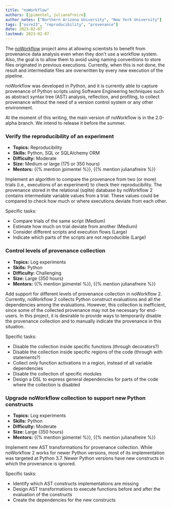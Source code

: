 ```yaml
---
title: "noWorkflow"
authors: [jpimentel, julianafreire]
author_notes: ["Northern Arizona University", "New York University"]
tags: ["osre23", "reproducibility", "provenance"]
date: 2023-02-07
lastmod: 2023-02-07
---
```


The [noWorkflow](https://github.com/gems-uff/noworkflow) project aims at allowing scientists to benefit from provenance data analysis even when they don't use a workflow system. Also, the goal is to allow them to avoid using naming conventions to store files originated in previous executions. Currently, when this is not done, the result and intermediate files are overwritten by every new execution of the pipeline.

noWorkflow was developed in Python, and it is currently able to capture provenance of Python scripts using Software Engineering techniques such as abstract syntax tree (AST) analysis, reflection, and profiling, to collect provenance without the need of a version control system or any other environment.

At the moment of this writing, the main version of noWorkflow is in the 2.0-alpha branch. We intend to release it before the summer.

### Verify the reproducibility of an experiment

- **Topics:** Reproducibility
- **Skills:** Python, SQL or SQLAlchemy ORM
- **Difficulty:** Moderate
- **Size:** Medium or large (175 or 350 hours)
- **Mentors:** {{% mention jpimentel %}}, {{% mention julianafreire %}}

Implement an algorithm to compare the provenance from two (or more) trials (i.e., executions of an experiment) to check their reproducibility. The provenance stored in the relational (sqlite) database by noWorkflow 2 contains intermediate variable values from a trial. These values could be compared to check how much or where executions deviate from each other.

Specific tasks:
- Compare trials of the same script (Medium)
- Estimate how much on trial deviate from another (Medium)
- Consider different scripts and execution flows (Large)
- Indicate which parts of the scripts are not reproducible (Large)
  
### Control levels of provenance collection

- **Topics:** Log experiments
- **Skills:** Python
- **Difficulty:** Challenging
- **Size:** Large (350 hours)
- **Mentors:** {{% mention jpimentel %}}, {{% mention julianafreire %}}

Add support for different levels of provenance collection in noWorkflow 2. Currently, noWorkflow 2 collects Python construct evaluations and all the dependencies among the evaluations. However, this collection is inefficient, since some of the collected provenance may not be necessary for end-users. In this project, it is desirable to provide ways to temporarily disable the provenance collection  and to manually indicate the provenance in this situation.

Specific tasks:
- Disable the collection inside specific functions (through decorators?)
- Disable the collection inside specific regions of the code (through with statements?)
- Collect only function activations in a region, instead of all variable dependencies
- Disable the collection of specific modules
- Design a DSL to express general dependencies for parts of the code where the collection is disabled

### Upgrade noWorkflow collection to support new Python constructs

- **Topics:** Log experiments
- **Skills:** Python
- **Difficulty:** Moderate
- **Size:** Large (350 hours)
- **Mentors:** {{% mention jpimentel %}}, {{% mention julianafreire %}}

Implement new AST transformations for provenance collection. While noWorkflow 2 works for newer Python versions, most of its implementation was targeted at Python 3.7. Newer Python versions have new constructs in which the provenance is ignored.

Specific tasks:
- Identify which AST constructs implementations are missing
- Design AST transformations to execute functions before and after the evaluation of the constructs
- Create the dependencies for the new constructs